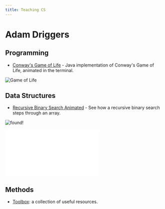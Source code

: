 ```yaml
---
title: Teaching CS 
---
```


# Adam Driggers 

## Programming
- [Conway's Game of Life](https://github.com/hunter-teacher-cert/cohort-3-summer-work-awdriggs/tree/master/programming/4/extra) - Java implementation of Conway's Game of Life, animated in the terminal.

![Game of Life](gameoflife.gif) 
 
## Data Structures
- [Recursive Binary Search Animated](https://github.com/hunter-teacher-cert/cohort-3-summer-work-awdriggs/tree/master/ds/Sorting/animated) - See how a recursive binary search steps through an array.

![found!](success.gif)

![not found](failure.gf)

## Methods
- [Toolbox](https://github.com/hunter-teacher-cert/cohort-3-summer-work-awdriggs/tree/master/methods/toolbox): a collection of useful resources.
